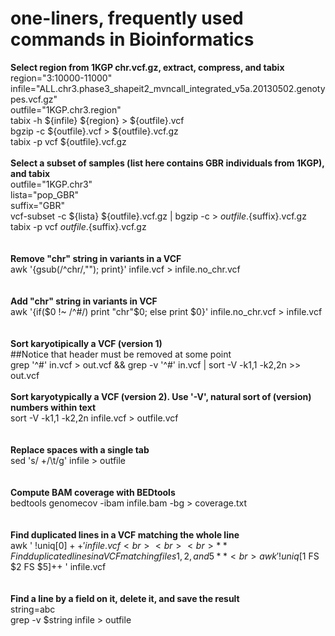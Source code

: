 # one-liners, frequently used commands in Bioinformatics

**Select region from 1KGP chr.vcf.gz, extract, compress, and tabix**<br>
region="3:10000-11000"<br>
infile="ALL.chr3.phase3_shapeit2_mvncall_integrated_v5a.20130502.genotypes.vcf.gz"<br>
outfile="1KGP.chr3.region"<br>
tabix -h ${infile} ${region} > ${outfile}.vcf<br>
bgzip -c ${outfile}.vcf > ${outfile}.vcf.gz<br>
tabix -p vcf ${outfile}.vcf.gz
<br>
<br>
**Select a subset of samples (list here contains GBR individuals from 1KGP), and tabix**<br>
outfile="1KGP.chr3"<br>
lista="pop_GBR"<br>
suffix="GBR"<br>
vcf-subset -c ${lista} ${outfile}.vcf.gz | bgzip -c > ${outfile}.${suffix}.vcf.gz<br>
tabix -p vcf ${outfile}.${suffix}.vcf.gz<br>
<br>
<br>
**Remove "chr" string in variants in a VCF**<br>
awk '{gsub(/^chr/,""); print}' infile.vcf > infile.no_chr.vcf<br>
<br>
<br>
**Add "chr" string in variants in VCF**<br>
awk '{if($0 !~ /^#/) print "chr"$0; else print $0}' infile.no_chr.vcf > infile.vcf<br>
<br>
<br>
**Sort karyotipically a VCF (version 1)**<br>
##Notice that header must be removed at some point <br>
grep '^#' in.vcf > out.vcf && grep -v '^#' in.vcf | sort -V -k1,1 -k2,2n >> out.vcf
<br>
<br>
**Sort karyotypically a VCF (version 2). Use '-V', natural sort of (version) numbers within text**<br>
sort -V -k1,1 -k2,2n infile.vcf > outfile.vcf<br>
<br>
<br>
**Replace spaces with a single tab**<br>
sed 's/ \+/\t/g' infile > outfile<br>
<br>
<br>
**Compute BAM coverage with BEDtools**<br>
bedtools genomecov -ibam infile.bam -bg > coverage.txt<br>
<br>
<br>
**Find duplicated lines in a VCF matching the whole line**<br>
awk ' !uniq[$0]++ ' infile.vcf<br>
<br>
<br>
**Find duplicated lines in a VCF matching files 1, 2, and 5**<br>
awk ' !uniq[$1 FS $2 FS $5]++ ' infile.vcf<br>
<br>
<br>
**Find a line by a field on it, delete it, and save the result**<br>
string=abc<br>
grep -v $string infile > outfile<br>
<br>
<br>


